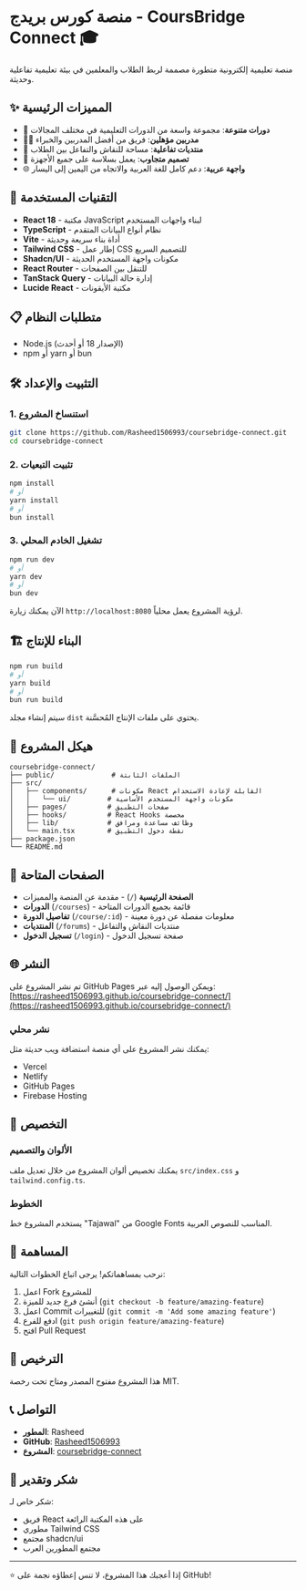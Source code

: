 
# منصة كورس بريدج - CoursBridge Connect 🎓

منصة تعليمية إلكترونية متطورة مصممة لربط الطلاب والمعلمين في بيئة تعليمية تفاعلية وحديثة.

## ✨ المميزات الرئيسية

- 🎯 **دورات متنوعة**: مجموعة واسعة من الدورات التعليمية في مختلف المجالات
- 👨‍🏫 **مدربين مؤهلين**: فريق من أفضل المدربين والخبراء
- 💬 **منتديات تفاعلية**: مساحة للنقاش والتفاعل بين الطلاب
- 📱 **تصميم متجاوب**: يعمل بسلاسة على جميع الأجهزة
- 🌐 **واجهة عربية**: دعم كامل للغة العربية والاتجاه من اليمين إلى اليسار

## 🚀 التقنيات المستخدمة

- **React 18** - مكتبة JavaScript لبناء واجهات المستخدم
- **TypeScript** - نظام أنواع البيانات المتقدم
- **Vite** - أداة بناء سريعة وحديثة
- **Tailwind CSS** - إطار عمل CSS للتصميم السريع
- **Shadcn/UI** - مكونات واجهة المستخدم الحديثة
- **React Router** - للتنقل بين الصفحات
- **TanStack Query** - إدارة حالة البيانات
- **Lucide React** - مكتبة الأيقونات

## 📋 متطلبات النظام

- Node.js (الإصدار 18 أو أحدث)
- npm أو yarn أو bun

## 🛠️ التثبيت والإعداد

### 1. استنساخ المشروع

```bash
git clone https://github.com/Rasheed1506993/coursebridge-connect.git
cd coursebridge-connect
```

### 2. تثبيت التبعيات

```bash
npm install
# أو
yarn install
# أو
bun install
```

### 3. تشغيل الخادم المحلي

```bash
npm run dev
# أو
yarn dev
# أو
bun dev
```

الآن يمكنك زيارة `http://localhost:8080` لرؤية المشروع يعمل محلياً.

## 🏗️ البناء للإنتاج

```bash
npm run build
# أو
yarn build
# أو
bun run build
```

سيتم إنشاء مجلد `dist` يحتوي على ملفات الإنتاج المُحسَّنة.

## 📁 هيكل المشروع

```
coursebridge-connect/
├── public/              # الملفات الثابتة
├── src/
│   ├── components/      # مكونات React القابلة لإعادة الاستخدام
│   │   └── ui/         # مكونات واجهة المستخدم الأساسية
│   ├── pages/          # صفحات التطبيق
│   ├── hooks/          # React Hooks مخصصة
│   ├── lib/            # وظائف مساعدة ومرافق
│   └── main.tsx        # نقطة دخول التطبيق
├── package.json
└── README.md
```

## 📄 الصفحات المتاحة

- **الصفحة الرئيسية** (`/`) - مقدمة عن المنصة والمميزات
- **الدورات** (`/courses`) - قائمة بجميع الدورات المتاحة
- **تفاصيل الدورة** (`/course/:id`) - معلومات مفصلة عن دورة معينة
- **المنتديات** (`/forums`) - منتديات النقاش والتفاعل
- **تسجيل الدخول** (`/login`) - صفحة تسجيل الدخول

## 🌐 النشر

تم نشر المشروع على GitHub Pages ويمكن الوصول إليه عبر:
[https://rasheed1506993.github.io/coursebridge-connect/](https://rasheed1506993.github.io/coursebridge-connect/)

### نشر محلي

يمكنك نشر المشروع على أي منصة استضافة ويب حديثة مثل:
- Vercel
- Netlify
- GitHub Pages
- Firebase Hosting

## 🎨 التخصيص

### الألوان والتصميم

يمكنك تخصيص ألوان المشروع من خلال تعديل ملف `src/index.css` و `tailwind.config.ts`.

### الخطوط

يستخدم المشروع خط "Tajawal" من Google Fonts المناسب للنصوص العربية.

## 🤝 المساهمة

نرحب بمساهماتكم! يرجى اتباع الخطوات التالية:

1. اعمل Fork للمشروع
2. أنشئ فرع جديد للميزة (`git checkout -b feature/amazing-feature`)
3. اعمل Commit للتغييرات (`git commit -m 'Add some amazing feature'`)
4. ادفع للفرع (`git push origin feature/amazing-feature`)
5. افتح Pull Request

## 📝 الترخيص

هذا المشروع مفتوح المصدر ومتاح تحت رخصة MIT.

## 📞 التواصل

- **المطور**: Rasheed
- **GitHub**: [Rasheed1506993](https://github.com/Rasheed1506993)
- **المشروع**: [coursebridge-connect](https://github.com/Rasheed1506993/coursebridge-connect)

## 🙏 شكر وتقدير

شكر خاص لـ:
- فريق React على هذه المكتبة الرائعة
- مطوري Tailwind CSS
- مجتمع shadcn/ui
- مجتمع المطورين العرب

---

⭐ إذا أعجبك هذا المشروع، لا تنس إعطاؤه نجمة على GitHub!
